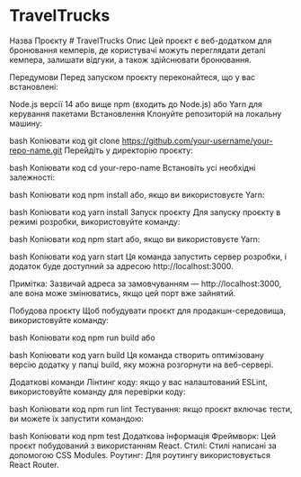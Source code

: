 # TravelTrucks

Назва Проєкту # TravelTrucks
Опис
Цей проєкт є веб-додатком для бронювання кемперів, де користувачі можуть переглядати деталі кемпера, залишати відгуки, а також здійснювати бронювання.

Передумови
Перед запуском проєкту переконайтеся, що у вас встановлені:

Node.js версії 14 або вище
npm (входить до Node.js) або Yarn для керування пакетами
Встановлення
Клонуйте репозиторій на локальну машину:

bash
Копіювати код
git clone https://github.com/your-username/your-repo-name.git
Перейдіть у директорію проєкту:

bash
Копіювати код
cd your-repo-name
Встановіть усі необхідні залежності:

bash
Копіювати код
npm install
або, якщо ви використовуєте Yarn:

bash
Копіювати код
yarn install
Запуск проєкту
Для запуску проєкту в режимі розробки, використовуйте команду:

bash
Копіювати код
npm start
або, якщо ви використовуєте Yarn:

bash
Копіювати код
yarn start
Ця команда запустить сервер розробки, і додаток буде доступний за адресою http://localhost:3000.

Примітка: Зазвичай адреса за замовчуванням — http://localhost:3000, але вона може змінюватись, якщо цей порт вже зайнятий.

Побудова проєкту
Щоб побудувати проєкт для продакшн-середовища, використовуйте команду:

bash
Копіювати код
npm run build
або

bash
Копіювати код
yarn build
Ця команда створить оптимізовану версію додатку у папці build, яку можна розгорнути на веб-сервері.

Додаткові команди
Лінтинг коду: якщо у вас налаштований ESLint, використовуйте команду для перевірки коду:

bash
Копіювати код
npm run lint
Тестування: якщо проєкт включає тести, ви можете їх запустити командою:

bash
Копіювати код
npm test
Додаткова інформація
Фреймворк: Цей проєкт побудований з використанням React.
Стилі: Стилі написані за допомогою CSS Modules.
Роутинг: Для роутингу використовується React Router.